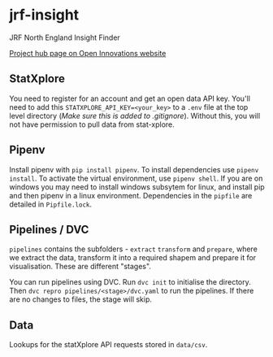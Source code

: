 # jrf-insight
JRF North England Insight Finder

[Project hub page on Open Innovations website](https://open-innovations.org/projects/jrf/north-insight-finder/)
## StatXplore
You need to register for an account and get an open data API key. You'll need to add this `STATXPLORE_API_KEY=<your_key>` to a `.env` file at the top level directory (*Make sure this is added to .gitignore*). Without this, you will not have permission to pull data from stat-xplore.
## Pipenv 
Install pipenv with `pip install pipenv`. To install dependencies use `pipenv install`. To activate the virtual environment, use `pipenv shell`. If you are on windows you may need to install windows subsytem for linux, and install pip and then pipenv in a linux environment. Dependencies in the `pipfile` are detailed in `Pipfile.lock`.

## Pipelines / DVC
`pipelines` contains the subfolders - `extract` `transform` and `prepare`, where we extract the data, transform it into a required shapem and prepare it for visualisation. These are different "stages".

You can run pipelines using DVC. Run `dvc init` to initialise the directory. Then `dvc repro pipelines/<stage>/dvc.yaml` to run the pipelines. If there are no changes to files, the stage will skip.

## Data
Lookups for the statXplore API requests stored in `data/csv`.
